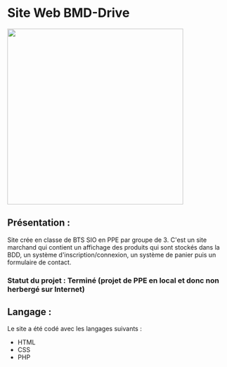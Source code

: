 # Site Web BMD-Drive

<img width="400px" src="https://www.meziere-dev.ovh/asset/image/bmd.png" />

## Présentation :

Site crée en classe de BTS SIO en PPE par groupe de 3.
C'est un site marchand qui contient un affichage des produits qui sont stockés dans la BDD, un système d'inscription/connexion, un système de panier puis un formulaire de contact.

### Statut du projet : Terminé (projet de PPE en local et donc non herbergé sur Internet)

## Langage :

Le site a été codé avec les langages suivants :
* HTML
* CSS
* PHP
